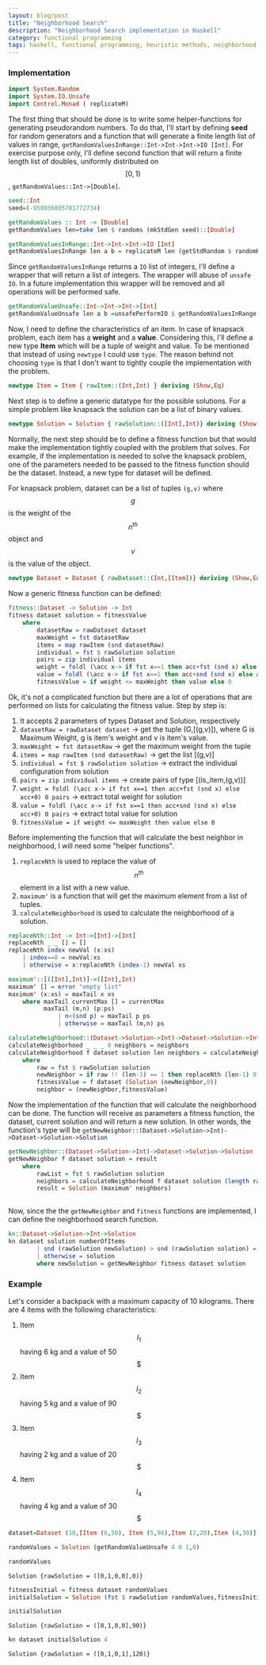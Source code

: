 ```yaml
---
layout: blog/post
title: "Neighborhood Search"
description: "Neighborhood Search implementation in Haskell"
category: functional programming
tags: haskell, functional programming, heuristic methods, neighborhood search
---
```


### Implementation


```haskell
import System.Random
import System.IO.Unsafe
import Control.Monad ( replicateM)
```

The first thing that should be done is to write some helper-functions for generating pseudorandom numbers. To do that, I'll start by defining **seed** for random generators and a function that will generate a finite length list of values in range, `getRandomValuesInRange::Int->Int->Int->IO [Int]`. For exercise purpose only, I'll define second function that will return a finite length list of doubles, uniformly distributed on $$[0,1)$$, `getRandomValues::Int->[Double]`.


```haskell
seed::Int
seed=(-958036805781772734)
```


```haskell
getRandomValues :: Int -> [Double]
getRandomValues len=take len $ randoms (mkStdGen seed)::[Double]
```


```haskell
getRandomValuesInRange::Int->Int->Int->IO [Int]
getRandomValuesInRange len a b = replicateM len (getStdRandom $ randomR (a,b))
```

Since `getRandomValuesInRange` returns a `IO` list of integers, I'll define a wrapper that will return a list of integers. The wrapper will abuse of `unsafe IO`. In a future implementation this wrapper will be removed and all operations will be performed safe.


```haskell
getRandomValueUnsafe::Int->Int->Int->[Int]
getRandomValueUnsafe len a b =unsafePerformIO $ getRandomValuesInRange len a b
```

Now, I need to define the characteristics of an item. In case of knapsack problem, each item has a **weight** and a **value**. Considering this, I'll define a new type **Item** which will be a tuple of weight and value. To be mentioned that instead of using `newtype` I could use `type`. The reason behind not choosing `type` is that I don't want to tightly couple the implementation with the problem.


```haskell
newtype Item = Item { rawItem::(Int,Int) } deriving (Show,Eq)
```

Next step is to define a generic datatype for the possible solutions. For a simple problem like knapsack the solution can be a list of binary values.


```haskell
newtype Solution = Solution { rawSolution::([Int],Int)} deriving (Show,Eq)
```

Normally, the next step should be to define a fitness function but that would make the implementation tightly coupled with the problem that solves. For example, if the implementation is needed to solve the knapsack problem, one of the parameters needed to be passed to the fitness function should be the dataset. Instead, a new type for dataset will be defined. 

For knapsack problem, dataset can be a list of tuples `(g,v)` where $$g$$ is the weight of the $$n^{th}$$ object and $$v$$ is the value of the object.


```haskell
newtype Dataset = Dataset { rawDataset::(Int,[Item])} deriving (Show,Eq)
```

Now a generic fitness function can be defined:


```haskell
fitness::Dataset -> Solution -> Int
fitness dataset solution = fitnessValue
    where
        datasetRaw = rawDataset dataset
        maxWeight = fst datasetRaw
        items = map rawItem (snd datasetRaw)
        individual = fst $ rawSolution solution
        pairs = zip individual items
        weight = foldl (\acc x-> if fst x==1 then acc+fst (snd x) else acc+0) 0 pairs
        value = foldl (\acc x-> if fst x==1 then acc+snd (snd x) else acc+0) 0 pairs
        fitnessValue = if weight <= maxWeight then value else 0
```

Ok, it's not a complicated function but there are a lot of operations that are performed on lists for calculating the fitness value. Step by step is:

1. It accepts 2 parameters of types Dataset and Solution, respectively
2. `datasetRaw = rawDataset dataset` -> get the tuple (G,[(g,v)]), where G is Maximum Weight, g is item's weight and v is item's value.
3. `maxWeight = fst datasetRaw` -> get the maximum weight from the tuple
4. `items = map rawItem (snd datasetRaw)` -> get the list [(g,v)]
5. `individual = fst $ rawSolution solution` -> extract the individual configuration from solution
6. `pairs = zip individual items` -> create pairs of type [(is_item,(g,v))]
7. `weight = foldl (\acc x-> if fst x==1 then acc+fst (snd x) else acc+0) 0 pairs` -> extract total weight for solution
8. `value = foldl (\acc x-> if fst x==1 then acc+snd (snd x) else acc+0) 0 pairs` -> extract total value for solution
9. `fitnessValue = if weight <= maxWeight then value else 0`

Before implementing the function that will calculate the best neighbor in neighborhood, I will need some "helper functions".

1. `replaceNth` is used to replace the value of $$n^{th}$$ element in a list with a new value.
2. `maximum'` is a function that will get the maximum element from a list of tuples.
3. `calculateNeighborhood` is used to calculate the neighborhood of a solution.


```haskell
replaceNth::Int -> Int->[Int]->[Int]
replaceNth _ _ [] = []
replaceNth index newVal (x:xs)
    | index==0 = newVal:xs
    | otherwise = x:replaceNth (index-1) newVal xs
```


```haskell
maximum'::[([Int],Int)]->([Int],Int)
maximum' [] = error "empty list"
maximum' (x:xs) = maxTail x xs
    where maxTail currentMax [] = currentMax
          maxTail (m,n) (p:ps)
              | n<(snd p) = maxTail p ps
              | otherwise = maxTail (m,n) ps
```


```haskell
calculateNeighborhood::(Dataset->Solution->Int)->Dataset->Solution->Int->[([Int],Int)]->[([Int],Int)]
calculateNeighborhood _ _ _ 0 neighbors = neighbors
calculateNeighborhood f dataset solution len neighbors = calculateNeighborhood f dataset solution (len-1) (neighbor:neighbors)
    where
        raw = fst $ rawSolution solution
        newNeighbor = if raw !! (len-1) == 1 then replaceNth (len-1) 0 raw else replaceNth (len-1) 1 raw
        fitnessValue = f dataset (Solution (newNeighbor,0))
        neighbor = (newNeighbor,fitnessValue)
```

Now the implementation of the function that will calculate the neighborhood can be done. The function will receive as parameters a fitness function, the dataset, current solution and will return a new solution. In other words, the function's type will be `getNewNeighbor::(Dataset->Solution->Int)->Dataset->Solution->Solution`


```haskell
getNewNeighbor::(Dataset->Solution->Int)->Dataset->Solution->Solution
getNewNeighbor f dataset solution = result 
    where
        rawList = fst $ rawSolution solution
        neighbors = calculateNeighborhood f dataset solution (length rawList) []
        result = Solution (maximum' neighbors)
        
```

Now, since the the `getNewNeighbor` and `fitness` functions are implemented, I can define the neighborhood search function.


```haskell
kn::Dataset->Solution->Int->Solution
kn dataset solution numberOfItems
        | snd (rawSolution newSolution) > snd (rawSolution solution) = kn dataset newSolution numberOfItems
        | otherwise = solution
        where newSolution = getNewNeighbor fitness dataset solution
```

### Example

Let's consider a backpack with a maximum capacity of 10 kilograms. There are 4 items with the following characteristics:
1. Item $$I_1$$ having 6 kg and a value of 50 $$\$$$
2. Item $$I_2$$ having 5 kg and a value of 90 $$\$$$
3. Item $$I_3$$ having 2 kg and a value of 20 $$\$$$
4. Item $$I_4$$ having 4 kg and a value of 30 $$\$$$



```haskell
dataset=Dataset (10,[Item (6,50), Item (5,90),Item (2,20),Item (4,30)])
```


```haskell
randomValues = Solution (getRandomValueUnsafe 4 0 1,0)
```


```haskell
randomValues
```


    Solution {rawSolution = ([0,1,0,0],0)}



```haskell
fitnessInitial = fitness dataset randomValues
initialSolution = Solution (fst $ rawSolution randomValues,fitnessInitial)
```


```haskell
initialSolution
```


    Solution {rawSolution = ([0,1,0,0],90)}



```haskell
kn dataset initialSolution 4
```


    Solution {rawSolution = ([0,1,0,1],120)}

